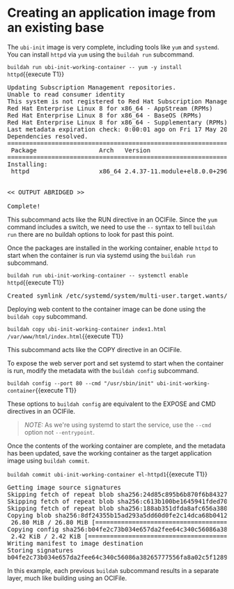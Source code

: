 # Creating an application image from an existing base

The `ubi-init` image is very complete, including tools like `yum` and `systemd`.  You can install `httpd` via `yum` using the `buildah run` subcommand.  

`buildah run ubi-init-working-container -- yum -y install httpd`{{execute T1}}

<pre class="file">
Updating Subscription Management repositories.
Unable to read consumer identity
This system is not registered to Red Hat Subscription Management. You can use subscription-manager to register.
Red Hat Enterprise Linux 8 for x86_64 - AppStream (RPMs)               2.4 MB/s | 7.0 MB     00:02
Red Hat Enterprise Linux 8 for x86_64 - BaseOS (RPMs)                  1.3 MB/s | 3.7 MB     00:02
Red Hat Enterprise Linux 8 for x86_64 - Supplementary (RPMs)            23 kB/s |  78 kB     00:03
Last metadata expiration check: 0:00:01 ago on Fri 17 May 2019 03:41:34 PM EDT.
Dependencies resolved.
=======================================================================================================
 Package                 Arch   Version                         Repository                        Size
=======================================================================================================
Installing:
 httpd                   x86_64 2.4.37-11.module+el8.0.0+2969+90015743
                                                                rhel-8-for-x86_64-appstream-rpms 1.4 M

<< OUTPUT ABRIDGED >>

Complete!
</pre>

This subcommand acts like the RUN directive in an OCIFile.  Since the `yum` command includes a switch, we need to use the `--` syntax to tell `buildah run` there are no buildah options to look for past this point.

Once the packages are installed in the working container, enable `httpd` to start when the container is run via systemd using the `buildah run` subcommand.

`buildah run ubi-init-working-container -- systemctl enable httpd`{{execute T1}}

<pre class="file">
Created symlink /etc/systemd/system/multi-user.target.wants/httpd.service → /usr/lib/systemd/system/httpd.service.
</pre>

Deploying web content to the container image can be done using the `buildah copy` subcommand.  

`buildah copy ubi-init-working-container index1.html /var/www/html/index.html`{{execute T1}}

This subcommand acts like the COPY directive in an OCIFile.  

To expose the web server port and set systemd to start when the container is run, modify the metadata with the `buildah config` subcommand.  

`buildah config --port 80 --cmd "/usr/sbin/init" ubi-init-working-container`{{execute T1}}

These options to `buildah config` are equivalent to the EXPOSE and CMD directives in an OCIFile.

> _NOTE:_  As we're using systemd to start the service, use the `--cmd` option not `--entrypoint`.

Once the contents of the working container are complete, and the metadata has been updated, save the working container as the target application image using `buildah commit`.  

`buildah commit ubi-init-working-container el-httpd1`{{execute T1}}

<pre class="file">
Getting image source signatures
Skipping fetch of repeat blob sha256:24d85c895b6b870f6b84327a5e31aa567a5d30588de0a0bdd9a669ec5012339c
Skipping fetch of repeat blob sha256:c613b100be1645941fded703dd6037e5aba7c9388fd1fcb37c2f9f73bc438126
Skipping fetch of repeat blob sha256:188ab351dfda8afc656a38073df0004cdc5196fd5572960ff5499c17e6442223
Copying blob sha256:8df24355b15ad293a5dd60d0fe2c14dca68b0412b62f9e9c39c15bb8230d1936
 26.80 MiB / 26.80 MiB [====================================================] 0s
Copying config sha256:b04fe2c73b034e657da2fee64c340c56086a38265777556fa8a02c5f12896e66
 2.42 KiB / 2.42 KiB [======================================================] 0s
Writing manifest to image destination
Storing signatures
b04fe2c73b034e657da2fee64c340c56086a38265777556fa8a02c5f12896e66
</pre>

In this example, each previous `buildah` subcommand results in a separate layer, much like building using an OCIFile.
